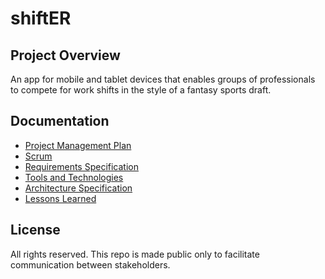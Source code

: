 # shiftER

## Project Overview

An app for mobile and tablet devices that enables groups of professionals to compete for work shifts in the style of a fantasy sports draft.

## Documentation

- [Project Management Plan](./documentation/project-management-plan.md)
- [Scrum](./documentation/scrum.md)
- [Requirements Specification](./documentation/requirements-specification.md)
- [Tools and Technologies](./documentation/tools-and-technologies.md)
- [Architecture Specification](./documentation/architecture-specification.md)
- [Lessons Learned](./documentation/lessons-learned.md)

## License

All rights reserved. This repo is made public only to facilitate communication between stakeholders.
